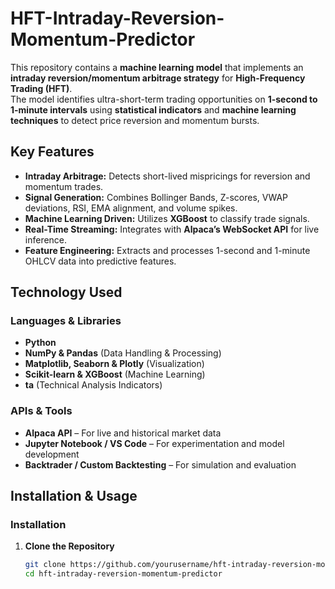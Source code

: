 # **HFT-Intraday-Reversion-Momentum-Predictor**

This repository contains a **machine learning model** that implements an **intraday reversion/momentum arbitrage strategy** for **High-Frequency Trading (HFT)**.  
The model identifies ultra-short-term trading opportunities on **1-second to 1-minute intervals** using **statistical indicators** and **machine learning techniques** to detect price reversion and momentum bursts.

## **Key Features**
- **Intraday Arbitrage:** Detects short-lived mispricings for reversion and momentum trades.
- **Signal Generation:** Combines Bollinger Bands, Z-scores, VWAP deviations, RSI, EMA alignment, and volume spikes.
- **Machine Learning Driven:** Utilizes **XGBoost** to classify trade signals.
- **Real-Time Streaming:** Integrates with **Alpaca’s WebSocket API** for live inference.
- **Feature Engineering:** Extracts and processes 1-second and 1-minute OHLCV data into predictive features.

## **Technology Used**
### **Languages & Libraries**
- **Python**
- **NumPy & Pandas** (Data Handling & Processing)
- **Matplotlib, Seaborn & Plotly** (Visualization)
- **Scikit-learn & XGBoost** (Machine Learning)
- **ta** (Technical Analysis Indicators)

### **APIs & Tools**
- **Alpaca API** – For live and historical market data
- **Jupyter Notebook / VS Code** – For experimentation and model development
- **Backtrader / Custom Backtesting** – For simulation and evaluation

## **Installation & Usage**
### **Installation**
1. **Clone the Repository**
   ```bash
   git clone https://github.com/yourusername/hft-intraday-reversion-momentum-predictor.git
   cd hft-intraday-reversion-momentum-predictor

